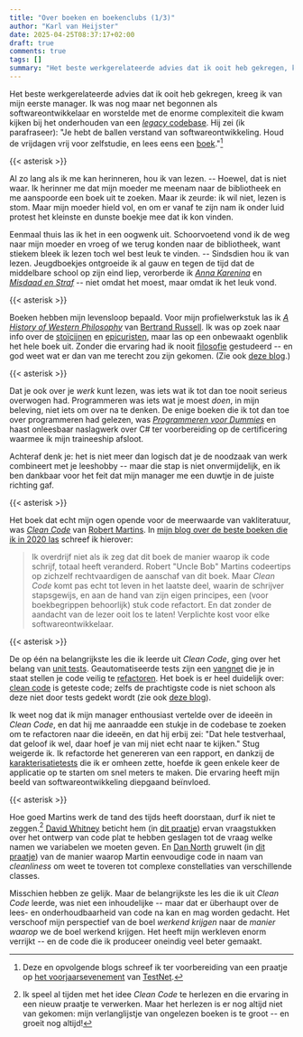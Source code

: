 ```yaml
---
title: "Over boeken en boekenclubs (1/3)"
author: "Karl van Heijster"
date: 2025-04-25T08:37:17+02:00
draft: true
comments: true
tags: []
summary: "Het beste werkgerelateerde advies dat ik ooit heb gekregen, kreeg ik van mijn eerste manager. Ik was nog maar net begonnen als softwareontwikkelaar en worstelde met de enorme complexiteit die kwam kijken bij het onderhouden van een *legacy* codebase. Hij zei (ik parafraseer): \"Je hebt de ballen verstand van softwareontwikkeling. Houd de vrijdagen vrij voor zelfstudie, en lees eens een boek.\""
---
```


Het beste werkgerelateerde advies dat ik ooit heb gekregen, kreeg ik van mijn eerste manager. Ik was nog maar net begonnen als softwareontwikkelaar en worstelde met de enorme complexiteit die kwam kijken bij het onderhouden van een [*legacy* codebase](/tags/legacy-code/ "Blogs met de tag 'legacy code'"). Hij zei (ik parafraseer): "Je hebt de ballen verstand van softwareontwikkeling. Houd de vrijdagen vrij voor zelfstudie, en lees eens een [boek](/tags/boeken/ "Blogs met de tag 'boeken'")."[^1]


{{< asterisk >}}


Al zo lang als ik me kan herinneren, hou ik van lezen. -- Hoewel, dat is niet waar. Ik herinner me dat mijn moeder me meenam naar de bibliotheek en me aanspoorde een boek uit te zoeken. Maar ik zeurde: ik wil niet, lezen is stom. Maar mijn moeder hield vol, en om er vanaf te zijn nam ik onder luid protest het kleinste en dunste boekje mee dat ik kon vinden.


Eenmaal thuis las ik het in een oogwenk uit. Schoorvoetend vond ik de weg naar mijn moeder en vroeg of we terug konden naar de bibliotheek, want stiekem bleek ik lezen toch wel best leuk te vinden. -- Sindsdien hou ik van lezen. Jeugdboekjes ontgroeide ik al gauw en tegen de tijd dat de middelbare school op zijn eind liep, verorberde ik [*Anna Karenina*](https://en.wikipedia.org/wiki/Anna_Karenina "'Anna Karenina', Wikipedia") en [*Misdaad en Straf*](https://en.wikipedia.org/wiki/Crime_and_Punishment "'Crime and Punishment', Wikipedia") -- niet omdat het moest, maar omdat ik het leuk vond.


{{< asterisk >}}


Boeken hebben mijn levensloop bepaald. Voor mijn profielwerkstuk las ik [*A History of Western Philosophy*](https://en.wikipedia.org/wiki/A_History_of_Western_Philosophy "'A History of Western Philosophy', Wikipedia") van [Bertrand Russell](https://plato.stanford.edu/entries/russell/ "'Bertrand Russell', Stanford Encyclopedia of Philosophy"). Ik was op zoek naar info over de [stoïcijnen](https://plato.stanford.edu/entries/stoicism/ "'Stoicism', Stanford Encyclopedia of Philosophy") en [epicuristen](https://plato.stanford.edu/entries/epicurus/ "'Epicurus', Stanford Encyclopedia of Philosophy"), maar las op een onbewaakt ogenblik het hele boek uit. Zonder die ervaring had ik nooit [filosofie](/tags/filosofie/ "Blogs met de tag 'filosofie'") gestudeerd -- en god weet wat er dan van me terecht zou zijn gekomen. (Zie ook [deze blog](/blog/21/07/mijn-loopbaanwending/ "'Mijn loopbaanwending'").)


{{< asterisk >}}


Dat je ook over je *werk* kunt lezen, was iets wat ik tot dan toe nooit serieus overwogen had. Programmeren was iets wat je moest *doen*, in mijn beleving, niet iets om over na te denken. De enige boeken die ik tot dan toe over programmeren had gelezen, was [*Programmeren voor Dummies*](https://www.dummies.nl/producten/9789045355450-programmeren-voor-dummies-6e-editie "Wallace Wang, 'Programmeren voor Dummies', BBNC Uitgevers 2018") en haast onleesbaar naslagwerk over C# ter voorbereiding op de certificering waarmee ik mijn traineeship afsloot.


Achteraf denk je: het is niet meer dan logisch dat je de noodzaak van werk combineert met je leeshobby -- maar die stap is niet onvermijdelijk, en ik ben dankbaar voor het feit dat mijn manager me een duwtje in de juiste richting gaf.


{{< asterisk >}}


Het boek dat echt mijn ogen opende voor de meerwaarde van vakliteratuur, was [*Clean Code*](https://www.pearson.com/us/higher-education/program/Martin-Clean-Code-A-Handbook-of-Agile-Software-Craftsmanship/PGM63937.html "Robert C. Martin, 'Clean Code', Pearson Education 2008") van [Robert Martins]((https://en.wikipedia.org/wiki/Robert_C._Martin) "'Robert C. Martin', Wikipedia"). In [mijn blog over de beste boeken die ik in 2020 las](/blog/21/05/de-beste-boeken-over-software-ontwikkeling-die-ik-in-2020-las/ "'De beste boeken over software ontwikkeling die ik in 2020 las'") schreef ik hierover:


> Ik overdrijf niet als ik zeg dat dit boek de manier waarop ik code schrijf, totaal heeft veranderd. Robert "Uncle Bob" Martins codeertips op zichzelf rechtvaardigen de aanschaf van dit boek. Maar *Clean Code* komt pas echt tot leven in het laatste deel, waarin de schrijver stapsgewijs, en aan de hand van zijn eigen principes, een (voor boekbegrippen behoorlijk) stuk code refactort. En dat zonder de aandacht van de lezer ooit los te laten! Verplichte kost voor elke softwareontwikkelaar.


{{< asterisk >}}


De op één na belangrijkste les die ik leerde uit *Clean Code*, ging over het belang van [unit tests](/tags/unit-tests/ "Blogs met de tag 'unit tests'"). Geautomatiseerde tests zijn een [vangnet](/blog/22/09/tests-als-vangnet/ "'Tests als vangnet'") die je in staat stellen je code veilig te [refactoren](/tags/refactoren/ "Blogs met de tag 'refactoren'"). Het boek is er heel duidelijk over: [clean code](/tags/clean-code/ "Blogs met de tag 'clean code'") is geteste code; zelfs de prachtigste code is niet schoon als deze niet door tests gedekt wordt (zie ook [deze blog](/blog/24/07/goede-code-is-geteste-code/ "'Goede code is geteste code'")).


Ik weet nog dat ik mijn manager enthousiast vertelde over de ideeën in *Clean Code*, en dat hij me aanraadde een stukje in de codebase te zoeken om te refactoren naar die ideeën, en dat hij erbij zei: "Dat hele testverhaal, dat geloof ik wel, daar hoef je van mij niet echt naar te kijken." Stug weigerde ik. Ik refactorde het genereren van een rapport, en dankzij de [karakterisatietests](https://en.wikipedia.org/wiki/Characterization_test "'Characterization test', Wikipedia") die ik er omheen zette, hoefde ik geen enkele keer de applicatie op te starten om snel meters te maken. Die ervaring heeft mijn beeld van softwareontwikkeling diepgaand beïnvloed.


{{< asterisk >}}


Hoe goed Martins werk de tand des tijds heeft doorstaan, durf ik niet te zeggen.[^2] [David Whitney](https://davidwhitney.co.uk/) beticht hem (in [dit praatje](https://www.youtube.com/watch?v=vw2XffPmlYo "'Intentional Code - Minimalism in a World of Dogmatic Design - David Whitney - NDC London 2023', YouTube")) ervan vraagstukken over het ontwerp van code plat te hebben geslagen tot de vraag welke namen we variabelen we moeten geven. En [Dan North](https://dannorth.net/) gruwelt (in [dit praatje](https://www.youtube.com/watch?v=KR0CuwoArd8 "'The most dangerous phrase - Daniel Terhorst-North, Dan North & Associates Ltd | Craft Conf, 2023', YouTube")) van de manier waarop Martin eenvoudige code in naam van *cleanliness* om weet te toveren tot complexe constellaties van verschillende classes.


Misschien hebben ze gelijk. Maar de belangrijkste les les die ik uit *Clean Code* leerde, was niet een inhoudelijke -- maar dat er überhaupt over de lees- en onderhoudbaarheid van code na kan en mag worden gedacht. Het verschoof mijn perspectief van de boel *werkend krijgen* naar de *manier waarop* we de boel werkend krijgen. Het heeft mijn werkleven enorm verrijkt -- en de code die ik produceer oneindig veel beter gemaakt.


[^1]: Deze en opvolgende blogs schreef ik ter voorbereiding van een praatje op [het voorjaarsevenement](https://www.testnet.org/evenement/entry/25926/?evenement=voorjaarsevenement-2025) van [TestNet](https://www.testnet.org/).

[^2]: Ik speel al tijden met het idee *Clean Code* te herlezen en die ervaring in een nieuw praatje te verwerken. Maar het herlezen is er nog altijd niet van gekomen: mijn verlanglijstje van ongelezen boeken is te groot -- en groeit nog altijd! 
